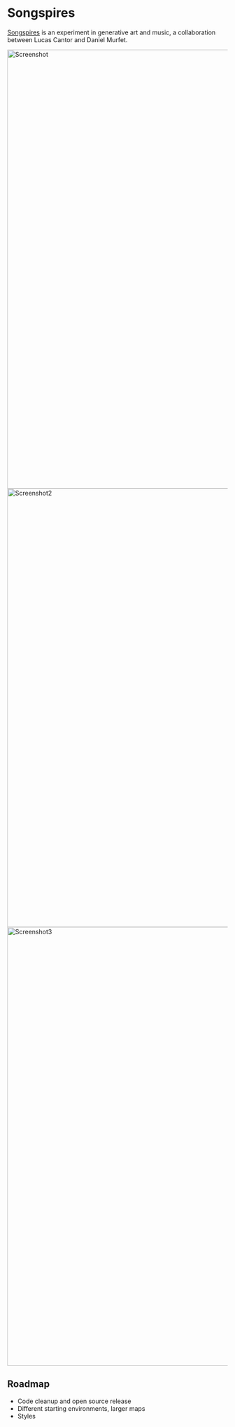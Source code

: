 # Songspires

[Songspires](https://www.roblox.com/games/8157928012/Songspires) is an experiment in generative art and music, a collaboration between Lucas Cantor and Daniel Murfet. 

<img align="center" width="1000" alt="Screenshot" src="https://user-images.githubusercontent.com/320329/147885071-9e34a4e4-8f2a-4e33-98b5-73b9919c6737.png">
<img align="center" width="1000" alt="Screenshot2" src="https://user-images.githubusercontent.com/320329/147885097-23524598-e09e-443c-9a89-15913bcf15ac.png">
<img align="center" width="1000" alt="Screenshot3" src="https://user-images.githubusercontent.com/320329/147885105-c6475772-ba6f-4be7-83a1-0d7768896bf6.png">

## Roadmap

* Code cleanup and open source release
* Different starting environments, larger maps
* Styles
